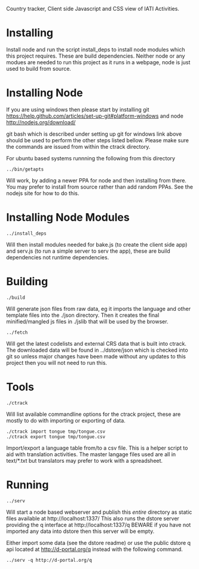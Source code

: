 Country tracker, Client side Javascript and CSS view of IATI Activities.

Installing
==========

Install node and run the script install_deps to install node modules 
which this project requires. These are build dependencies. Neither 
node or any modues are needed to run this project as it runs in a 
webpage, node is just used to build from source.


Installing Node
===============

If you are using windows then please start by installing git 
https://help.github.com/articles/set-up-git#platform-windows and 
node http://nodejs.org/download/

git bash which is described under setting up git for windows link 
above should be used to perform the other steps listed bellow. 
Please make sure the commands are issued from within the ctrack 
directory.

For ubuntu based systems runnning the following from this directory

	../bin/getapts

Will work, by adding a newer PPA for node and then installing from 
there. You may prefer to install from source rather than add random 
PPAs. See the nodejs site for how to do this.


Installing Node Modules
=======================

	../install_deps

Will then install modules needed for bake.js (to create the client 
side app) and serv.js (to run a simple server to serv the app), 
these are build dependencies not runtime dependencies.


Building
========

	./build

Will generate json files from raw data, eg it imports the language 
and other template files into the ./json directory. Then it creates 
the final minified/mangled js files in ./jslib that will be used by 
the browser.

	../fetch

Will get the latest codelists and external CRS data that is built 
into ctrack. The downloaded data will be found in ../dstore/json 
which is checked into git so unless major changes have been made 
without any updates to this project then you will not need to run 
this.

Tools
========

	./ctrack
	
Will list available commandline options for the ctrack project, 
these are mostly to do with importing or exporting of data.

	./ctrack import tongue tmp/tongue.csv 
	./ctrack export tongue tmp/tongue.csv 

Import/export a language table from/to a csv file. This is a helper 
script to aid with translation activities. The master langage files 
used are all in text/*.txt but translators may prefer to work with a 
spreadsheet.


Running
=======

	../serv
	
Will start a node based webserver and publish this *entire* 
directory as static files available at http://localhost:1337/ This 
also runs the dstore server providing the q interface at 
http://localhost:1337/q BEWARE if you have not imported any data into 
dstore then this server will be empty.

Either import some data (see the dstore readme) or use the public 
dstore q api located at http://d-portal.org/q instead with the following 
command.

	../serv -q http://d-portal.org/q
